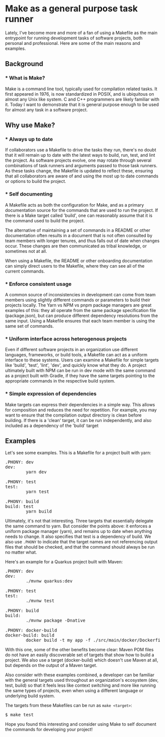 # Make as a general purpose task runner
Lately, I've become more and more of a fan of
using a Makefile as the main entrypoint for running
development tasks of software projects, both personal
and professional. Here are some of the main reasons
and examples.


## Background
### * What is Make?
Make is a command line tool, typically used
for compilation related tasks. It first appeared in 1976,
is now standardized in POSIX, and is ubiquitous on almost
any Unix like system. C and C++ programmers are likely
familiar with it. Today I want to demonstrate that
it is general purpose enough to be used for almost any
task in a software project.

## Why use Make?
### * Always up to date
If collaborators use a Makefile to drive the tasks they run,
there's no doubt that it will remain up to date with the
latest ways to build, run, test, and lint the project.
As software projects evolve, one may rotate through several
combinations of task runners and arguments passed to
those task runners. As these tasks change, the Makefile is
updated to reflect these, ensuring that all collaborators
are aware of and using the most up to date commands or options
to build the project.

### * Self documenting
A Makefile acts as both the configuration for Make, and as
a primary documentation source for the commands that are used
to run the project. If there is a Make target called 'build',
one can reasonably assume that it is the command used to build
the project.

The alternative of maintaining a set of commands in a README or
other documentation often results in a document that is not often consulted
by team members with longer tenures, and thus falls out of date
when changes occur. These changes are then communicated as
tribal knowledge, or sometimes not at all.

When using a Makefile, the README or other onboarding documentation
can simply direct users to the Makefile, where they can see all
of the current commands.

### * Enforce consistent usage
A common source of inconsistencies in development can come
from team members using slightly different commands or parameters
to build their projects locally. The Yarn vs NPM vs pnpm package
managers are great examples of this: they all operate from the
same package specification file (package.json), but can produce
different dependency resolutions from the same input. Using a
Makefile ensures that each team member is using the same set of
commands.

### * Uniform interface across heterogenous projects
Even if different software projects in an organization
use different languages, frameworks, or build tools, a Makefile
can act as a uniform interface to these systems. Users can
examine a Makefile for simple targets like 'build', 'test', 'lint',
'dev', and quickly know what they do. A project ultimately
built with NPM can be run in dev mode with the same command as
a project built with Gradle, if they have the same targets pointing
to the appropriate commands in the respective build system.

### * Simple expression of dependencies
Make targets can express their dependencies in a simple way.
This allows for composition and reduces the need for repetition.
For example, you may want to ensure that the compilation output
directory is clean before building. If there is a 'clean' target,
it can be run independently, and also included as a dependency of
the 'build' target

## Examples
Let's see some examples. This is a Makefile for a project built
with yarn:

<pre>
.PHONY: dev
dev:
&#9;yarn dev

.PHONY: test
test:
&#9;yarn test

.PHONY: build
build: test
&#9;yarn build
</pre>

Ultimately, it's not that interesting. Three targets that essentially
delegate the same command to yarn. But consider the points above: it
enforces a uniform package manager (yarn), and remains up to date when
anything needs to change. It also specifies that test is a dependency
of build. We also use `.PHONY` to indicate that the target names are
not referencing output files that should be checked, and that the
command should always be run no matter what.

Here's an example for a Quarkus project built with Maven:
<pre>
.PHONY: dev
dev:
&#9;./mvnw quarkus:dev

.PHONY: test
test:
&#9;./mvnw test

.PHONY: build
build:
&#9;./mvnw package -Dnative

.PHONY: docker-build
docker-build: build
&#9;docker build -t my_app -f ./src/main/docker/Dockerfile.native
</pre>

With this one, some of the other benefits become clear:
Maven POM files do not have an easily discoverable set
of targets that show how to build a project. We also
use a target (docker-build) which doesn't use Maven at
all, but depends on the output of a Maven target.

Also consider with these examples combined, a developer can
be familiar with the general targets used throughout an
organization's ecosystem (dev, test, build) so that it feels
less like context switching and more like running the same
types of projects, even when using a different language
or underlying build system.

The targets from these Makefiles can be run as `make <target>`:
<pre>
$ make test
</pre>

Hope you found this interesting and consider using Make to
self document the commands for developing your project!
